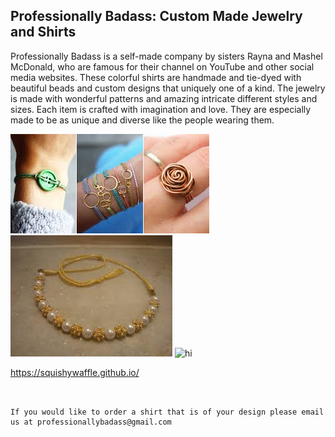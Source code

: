 ## Professionally Badass: Custom Made Jewelry and Shirts

Professionally Badass is a self-made company by sisters Rayna and Mashel McDonald, who are famous for their channel on YouTube and other social media websites. 
These colorful shirts are handmade and tie-dyed with beautiful beads and custom designs that uniquely one of a kind. The jewelry is made with wonderful patterns and amazing intricate different styles and sizes.
Each item is crafted with imagination and love. They are especially made to be as unique and diverse like the people wearing them.



<img src="download (1).jpeg" alt="hi" class="inline"/>


<img src="download.jpeg" alt="hi" class="inline"/>


<img src="" alt="hi" class="inline"/>






https://squishywaffle.github.io/
```


If you would like to order a shirt that is of your design please email us at professionallybadass@gmail.com


